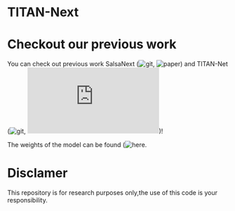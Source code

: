 # TITAN-Next



# Checkout our previous work

You can check out previous work SalsaNext (![git](https://github.com/Halmstad-University/SalsaNext), ![paper](https://arxiv.org/abs/2003.03653)) and TITAN-Net (![git](https://github.com/Halmstad-University/TITAN-NET), ![paper](https://openaccess.thecvf.com/content/ICCV2021W/AVVision/papers/Cortinhal_Semantics-Aware_Multi-Modal_Domain_Translation_From_LiDAR_Point_Clouds_to_Panoramic_ICCVW_2021_paper.pdf))!

The weights of the model can be found (![here](https://hhse-my.sharepoint.com/:u:/g/personal/tiago_cortinhal_hh_se/EfzFbn1OqV5JnFCXFGXPE9AByAbGlUCPwwxu_1MYwEbgAQ?e=qT8RQJ).

# Disclamer

This repository is for research purposes only,the use of this code is your responsibility.
